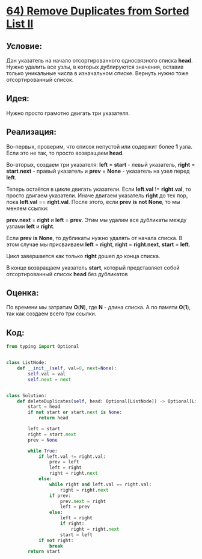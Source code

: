 # [**64) Remove Duplicates from Sorted List II**](https://leetcode.com/problems/remove-duplicates-from-sorted-list-ii/description/)

## **Условие:**

Дан указатель на начало отсортированного односвязного списка **head**. Нужно удалить все узлы, в которых дублируются значения, оставив только уникальные числа в изначальном списке. Вернуть нужно тоже отсортированный список.

## **Идея:**

Нужно просто грамотно двигать три указателя.

## **Реализация:**

Во-первых, проверим, что список непустой или содержит более **1** узла. Если это не так, то просто возвращаем **head**.

Во-вторых, создаем три указателя: **left** = **start** - левый указатель, **right** = **start**.**next** - правый указатель и **prev** = **None** - указатель на узел перед **left**.

Теперь остаётся в цикле двигать указатели. Если **left**.**val** != **right**.**val**, то просто двигаем указатели. Иначе двигаем указатель **right** до тех пор, пока **left**.**val** == **right**.**val**. После этого, если **prev** **is** **not** **None**, то мы меняем ссылки:

**prev**.**next** = **right** и **left** = **prev**. Этим мы удалим все дубликаты между узлами **left** и **right**.

Если **prev** **is** **None**, то дубликаты нужно удалять от начала списка. В этом случае мы присваиваем **left** = **right**, **right** = **right**.**next**, **start** = **left**.

Цикл завершается как только **right** дошел до конца списка.

В конце возвращаем указатель **start**, который представляет собой отсортированный список **head** без дубликатов



## **Оценка:**

По времени мы затратим **O**(**N**), где **N** - длина списка. А по памяти **O**(**1**), так как создаем всего три ссылки.

## Код:
```python
from typing import Optional


class ListNode:
    def __init__(self, val=0, next=None):
        self.val = val
        self.next = next


class Solution:
    def deleteDuplicates(self, head: Optional[ListNode]) -> Optional[ListNode]:
        start = head
        if not start or start.next is None:
            return head

        left = start
        right = start.next
        prev = None

        while True:
            if left.val != right.val:
                prev = left
                left = right
                right = right.next
            else:
                while right and left.val == right.val:
                    right = right.next
                if prev:
                    prev.next = right
                    left = prev
                else:
                    left = right
                    if right:
                        right = right.next
                    start = left
            if not right:
                break
        return start

```

